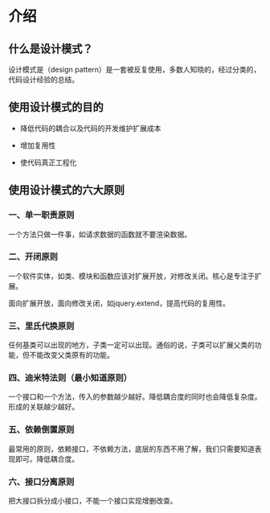 # 介绍

## 什么是设计模式？

设计模式是（design pattern）是一套被反复使用，多数人知晓的，经过分类的，代码设计经验的总结。

## **使用设计模式的目的**

- 降低代码的耦合以及代码的开发维护扩展成本
- 增加复用性

- 使代码真正工程化

## 使用设计模式的六大原则

### 一、单一职责原则

一个方法只做一件事，如请求数据的函数就不要渲染数据。

### 二、开闭原则

一个软件实体，如类、模块和函数应该对扩展开放，对修改关闭。核心是专注于扩展。

面向扩展开放，面向修改关闭，如jquery.extend，提高代码的复用性。

### 三、里氏代换原则

任何基类可以出现的地方，子类一定可以出现。通俗的说，子类可以扩展父类的功能，但不能改变父类原有的功能。

### 四、迪米特法则（最小知道原则）

一个接口和一个方法，传入的参数越少越好。降低耦合度的同时也会降低复杂度。形成的关联越少越好。

### 五、依赖倒置原则

最常用的原则，依赖接口，不依赖方法，底层的东西不用了解，我们只需要知道表现即可。降低耦合度。

### 六、接口分离原则

把大接口拆分成小接口，不能一个接口实现增删改查。



<Vssue 
    :options="{ labels: [$page.relativePath.split('/')[0]] }" 
    :title="$page.relativePath.split('/')[1]" 
/>

